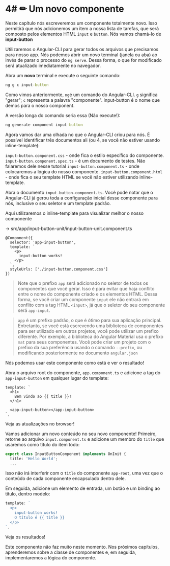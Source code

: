 # 4# ✏ Um novo componente

Neste capítulo nós escreveremos um componente totalmente novo. Isso permitirá que nós adicionemos um item a nossa lista de tarefas, que será composto pelos elementos HTML `input` e `button`. Nós vamos chamá-lo de **input-button**

Utilizaremos o Angular-CLI para gerar todos os arquivos que precisamos para nosso app. Nós podemos abrir um novo terminal (janela ou aba) ao invés de parar o processo do `ng serve`. Dessa forma, o que for modificado será atualizado imediatamente no navegador.

Abra um **novo** terminal e execute o seguinte comando:

```cmd
ng g c input-button
```

Como vimos anteriormente, `ng`é um comando do Angular-CLI. `g` significa "gerar"; `c` representa a palavra "componente". input-button é o nome que demos para o nosso component.

A versão longa do comando seria essa (Não execute!):
```cmd
ng generate component input-button
```
Agora vamos dar uma olhada no que o Angular-CLI criou para nós. É possível identificar três documentos ali (ou 4, se você não estiver usando inline-template):

`input-button.component.css` - onde fica o estilo específico do componente.
`input-button.component.spec.ts` - é um documento de testes. Não falaremos dele nesse tutorial
`input-button.component.ts` - onde colocaremos a lógica do nosso componente.
`input-button.component.html` - onde fica o seu template HTML se você não estiver utilizando inline-template.

Abra o documento `input-button.component.ts`. Você pode notar que o Angular-CLI já gerou toda a configuração inicial desse componente para nós, inclusive o seu seletor e um template padrão. 

Aqui utilizaremos o inline-template para visualizar melhor o nosso componente

-> src/app/input-button-unit/input-button-unit.component.ts
```
@Component({
  selector: 'app-input-button',
  template: `
    <p>
      input-button works!
    </p>
  `,
  styleUrls: ['./input-button.component.css']
})
```

> Note que o prefixo `app` será adicionado no seletor de todos os componentes que você gerar. Isso é para evitar que haja conflito entre o nome do componente criado e os elementos HTML. Dessa forma, se você criar um componente `input` ele não entrará em conflito com a tag HTML `<input>`, já que o seletor do seu componente será `app-input`.

> `app` é um prefixo padrão, o que é ótimo para sua aplicação principal. Entretanto, se você está escrevendo uma biblioteca de componentes para ser utilizado em outros projetos, você pode utilizar um prefixo diferente. Por exemplo, a biblioteca do Angular Material usa o prefixo `mat` para seus componentes. Você pode criar um projeto com o prefixo da sua preferência usando o comando `--prefix`, ou modificando posteriormente no documento `angular.json`

Nós podemos usar este componente como está e ver o resultado!

Abra o arquivo root do componente, `app.component.ts` e adicione a tag do `app-input-button` em qualquer lugar do template:

```
template: `
  <h1>
    Bem vindo ao {{ title }}!
  </h1>

  <app-input-button></app-input-button>
`,
```

Veja as atualizações no browser!

Vamos adicionar um novo conteúdo no seu novo componente! Primeiro, retorne ao arquivo `input.component.ts` e adicione um membro do `title` que usaremos como título do item todo:

```ts
export class InputButtonComponent implements OnInit {
  title: 'Hello World';
  ...
```

Isso não irá interferir com o `title` do componente `app-root`, uma vez que o conteúdo de cada componente encapsulado dentro dele.

Em seguida, adicione um elemento de entrada, um botão e um binding ao título, dentro modelo:

```ts
template: `
  <p>
    input-button works!
    O título é {{ title }}
  </p>
`,
```

Veja os resultados!

Este componente não faz muito neste momento. Nos próximos capítulos, aprenderemos sobre a classe de componentes e, em seguida, implementaremos a lógica do componente.
